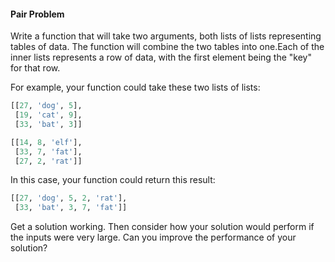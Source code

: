 #### Pair Problem

Write a function that will take two arguments, both lists of lists representing tables of data. The function will combine the two tables into one.Each of the inner lists represents a row of data, with the first element being the "key" for that row.

For example, your function could take these two lists of lists:

```python
[[27, 'dog', 5],
 [19, 'cat', 9],
 [33, 'bat', 3]]

[[14, 8, 'elf'],
 [33, 7, 'fat'],
 [27, 2, 'rat']]
```

In this case, your function could return this result:

```python
[[27, 'dog', 5, 2, 'rat'],
 [33, 'bat', 3, 7, 'fat']]
```

Get a solution working. Then consider how your solution would perform if the inputs were very large. Can you improve the performance of your solution?
